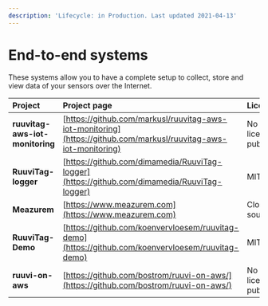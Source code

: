 ```yaml
---
description: 'Lifecycle: in Production. Last updated 2021-04-13'
---
```


# End-to-end systems

These systems allow you to have a complete setup to collect, store and view data of your sensors over the Internet.

| **Project** | **Project page** | **License** | **Support** |
| :--- | :--- | :--- | :--- |
| **ruuvitag-aws-iot-monitoring** | [https://github.com/markusl/ruuvitag-aws-iot-monitoring](https://github.com/markusl/ruuvitag-aws-iot-monitoring) | No license published | Community |
| **RuuviTag-logger** | [https://github.com/dimamedia/RuuviTag-logger](https://github.com/dimamedia/RuuviTag-logger) | MIT | Community |
| **Meazurem** | [https://www.meazurem.com](https://www.meazurem.com) | Closed source | Commercial |
| **RuuviTag-Demo** | [https://github.com/koenvervloesem/ruuvitag-demo](https://github.com/koenvervloesem/ruuvitag-demo) | MIT | Community |
| **ruuvi-on-aws** | [https://github.com/bostrom/ruuvi-on-aws/](https://github.com/bostrom/ruuvi-on-aws/) | No license published | Community |

